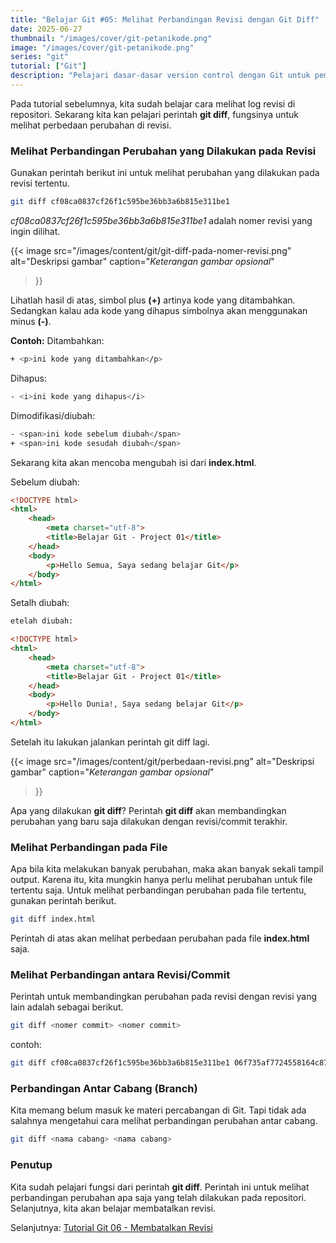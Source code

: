 ```yaml
---
title: "Belajar Git #05: Melihat Perbandingan Revisi dengan Git Diff"
date: 2025-06-27
thumbnail: "/images/cover/git-petanikode.png"
image: "/images/cover/git-petanikode.png"
series: "git"
tutorial: ["Git"]
description: "Pelajari dasar-dasar version control dengan Git untuk pemula."
---
```


Pada tutorial sebelumnya, kita sudah belajar cara melihat log revisi di repositori. Sekarang kita kan pelajari perintah **git diff**, fungsinya untuk melihat perbedaan perubahan di revisi.

### Melihat Perbandingan Perubahan yang Dilakukan pada Revisi

Gunakan perintah berikut ini untuk melihat perubahan yang dilakukan pada revisi tertentu.

```bash
git diff cf08ca0837cf26f1c595be36bb3a6b815e311be1
```
*cf08ca0837cf26f1c595be36bb3a6b815e311be1* adalah nomer revisi yang ingin dilihat.

{{< image 
    src="/images/content/git/git-diff-pada-nomer-revisi.png" 
    alt="Deskripsi gambar" 
    caption="*Keterangan gambar opsional*" 
>}}

Lihatlah hasil di atas, simbol plus **(+)** artinya kode yang ditambahkan. Sedangkan kalau ada kode yang dihapus simbolnya akan menggunakan minus **(-)**.

**Contoh:**
Ditambahkan:
```bash
+ <p>ini kode yang ditambahkan</p>
```

Dihapus:
```bash
- <i>ini kode yang dihapus</i>
```

Dimodifikasi/diubah:
```bash
- <span>ini kode sebelum diubah</span>
+ <span>ini kode sesudah diubah</span>
```

Sekarang kita akan mencoba mengubah isi dari **index.html**.

Sebelum diubah:
```html
<!DOCTYPE html>
<html>
    <head>
        <meta charset="utf-8">
        <title>Belajar Git - Project 01</title>
    </head>
    <body>
        <p>Hello Semua, Saya sedang belajar Git</p>
    </body>
</html>
```

Setalh diubah:
```html
etelah diubah:

<!DOCTYPE html>
<html>
    <head>
        <meta charset="utf-8">
        <title>Belajar Git - Project 01</title>
    </head>
    <body>
        <p>Hello Dunia!, Saya sedang belajar Git</p>
    </body>
</html>
```

Setelah itu lakukan jalankan perintah git diff lagi.

{{< image 
    src="/images/content/git/perbedaan-revisi.png" 
    alt="Deskripsi gambar" 
    caption="*Keterangan gambar opsional*" 
>}}

Apa yang dilakukan **git diff**? Perintah **git diff** akan membandingkan perubahan yang baru saja dilakukan dengan revisi/commit terakhir.

### Melihat Perbandingan pada File

Apa bila kita melakukan banyak perubahan, maka akan banyak sekali tampil output. Karena itu, kita mungkin hanya perlu melihat perubahan untuk file tertentu saja. Untuk melihat perbandingan perubahan pada file tertentu, gunakan perintah berikut.

```bash
git diff index.html
```

Perintah di atas akan melihat perbedaan perubahan pada file **index.html** saja.

### Melihat Perbandingan antara Revisi/Commit

Perintah untuk membandingkan perubahan pada revisi dengan revisi yang lain adalah sebagai berikut.

```bash
git diff <nomer commit> <nomer commit>
```

contoh:

```bash
git diff cf08ca0837cf26f1c595be36bb3a6b815e311be1 06f735af7724558164c87f6b1ce3ca7778eb1c1b
```

### Perbandingan Antar Cabang (Branch)

Kita memang belum masuk ke materi percabangan di Git. Tapi tidak ada salahnya mengetahui cara melihat perbandingan perubahan antar cabang.

```bash
git diff <nama cabang> <nama cabang>
```

### Penutup
Kita sudah pelajari fungsi dari perintah **git diff**. Perintah ini untuk melihat perbandingan perubahan apa saja yang telah dilakukan pada repositori. Selanjutnya, kita akan belajar membatalkan revisi.

Selanjutnya: [Tutorial Git 06 - Membatalkan Revisi](../git-revert)
